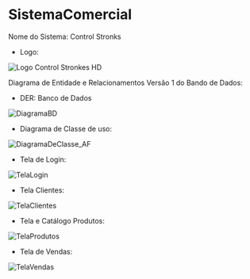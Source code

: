 # SistemaComercial

Nome do Sistema: Control Stronks

- Logo:

![Logo Control Stronkes HD](https://user-images.githubusercontent.com/81923270/139107580-97140af5-59d5-4a62-a576-c3f582028222.png)

Diagrama de Entidade e Relacionamentos Versão 1 do Bando de Dados:

- DER: Banco de Dados

![DiagramaBD](https://user-images.githubusercontent.com/81923270/143621097-6a35c668-127b-4562-8d01-95d55ac3b0b5.png)

- Diagrama de Classe de uso:

![DiagramaDeClasse_AF](https://user-images.githubusercontent.com/81923270/143621169-9e59d607-1b8a-47dd-9cbe-d83870f2f796.png)

- Tela de Login:

![TelaLogin](https://user-images.githubusercontent.com/81923270/143621279-4276d762-cd4b-45ac-9251-163bf0dff231.png)

- Tela Clientes:

![TelaClientes](https://user-images.githubusercontent.com/81923270/143621304-169bf665-3053-4ff7-8cb4-6488fa1ef978.png)

- Tela e Catálogo Produtos:

![TelaProdutos](https://user-images.githubusercontent.com/81923270/143621329-99b16e5d-61a3-4c14-8a32-a0114236cc2e.png)

- Tela de Vendas:

![TelaVendas](https://user-images.githubusercontent.com/81923270/143621387-0a62c279-8fb1-4577-a691-e19239731ab7.png)




